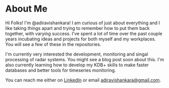 # About Me

Hi Folks! I'm @adiravishankara! I am curious of just about everything and I like taking things apart and trying to remember how to put them back together, with varying success. I've spent a lot of time over the past couple years incubating ideas and projects for both myself and my workplaces. You will see a few of these in the repositories.

I'm currently very interested the development, monitoring and singal processing of radar systems. You might see a blog post soon about this. I'm also currently learning how to develop my KDB+ skills to make faster databases and better tools for timeseries monitoring. 

You can reach me either on [LinkedIn](https://www.linkedin.com/in/adiravishankara/) or email adiravishankara@gmail.com. 

<!---
adiravishankara/adiravishankara is a ✨ special ✨ repository because its `README.md` (this file) appears on your GitHub profile.
You can click the Preview link to take a look at your changes.
--->
